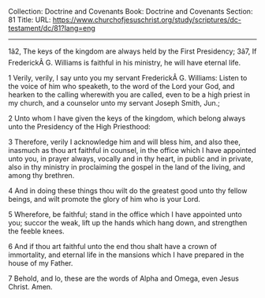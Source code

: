 Collection: Doctrine and Covenants
Book: Doctrine and Covenants
Section: 81
Title: 
URL: https://www.churchofjesuschrist.org/study/scriptures/dc-testament/dc/81?lang=eng

---

1â2, The keys of the kingdom are always held by the First Presidency; 3â7, If FrederickÂ G. Williams is faithful in his ministry, he will have eternal life.

1 Verily, verily, I say unto you my servant FrederickÂ G. Williams: Listen to the voice of him who speaketh, to the word of the Lord your God, and hearken to the calling wherewith you are called, even to be a high priest in my church, and a counselor unto my servant Joseph Smith, Jun.;

2 Unto whom I have given the keys of the kingdom, which belong always unto the Presidency of the High Priesthood:

3 Therefore, verily I acknowledge him and will bless him, and also thee, inasmuch as thou art faithful in counsel, in the office which I have appointed unto you, in prayer always, vocally and in thy heart, in public and in private, also in thy ministry in proclaiming the gospel in the land of the living, and among thy brethren.

4 And in doing these things thou wilt do the greatest good unto thy fellow beings, and wilt promote the glory of him who is your Lord.

5 Wherefore, be faithful; stand in the office which I have appointed unto you; succor the weak, lift up the hands which hang down, and strengthen the feeble knees.

6 And if thou art faithful unto the end thou shalt have a crown of immortality, and eternal life in the mansions which I have prepared in the house of my Father.

7 Behold, and lo, these are the words of Alpha and Omega, even Jesus Christ. Amen.
